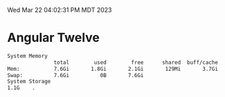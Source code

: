 Wed Mar 22 04:02:31 PM MDT 2023

# Angular Twelve

```bash
System Memory
               total        used        free      shared  buff/cache   available
Mem:           7.6Gi       1.8Gi       2.1Gi       129Mi       3.7Gi       5.4Gi
Swap:          7.6Gi          0B       7.6Gi
System Storage
1.1G	.
```
